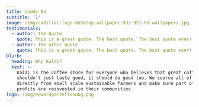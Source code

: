 ```yaml
---
title: Caddy Ed
subtitle: '1'
image: /img/cadillac-logo-desktop-wallpaper-933-951-hd-wallpapers.jpg
testimonials:
  - author: the Quote
    quote: This is a great quote. The best quote. The best quote ever!
  - author: The other Quote
    quote: This is a great quote. The best quote. The best quote ever! I know it is!
blurb:
  heading: Why Kaldi?
  text: >-
    Kaldi is the coffee store for everyone who believes that great coffee
    shouldn't just taste good, it should do good too. We source all of our beans
    directly from small scale sustainable farmers and make sure part of the
    profits are reinvested in their communities.
logo: /img/edwardportellonobg.png
---
```


